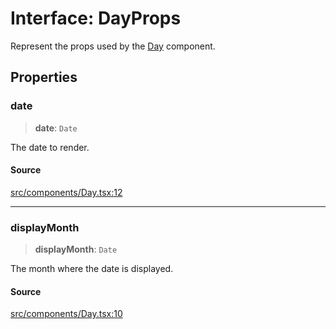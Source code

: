 # Interface: DayProps

Represent the props used by the [Day](../functions/Day.md) component.

## Properties

### date

> **date**: `Date`

The date to render.

#### Source

[src/components/Day.tsx:12](https://github.com/gpbl/react-day-picker/blob/a604fd23887c832117da414a9c63b1b84efb97d9/src/components/Day.tsx#L12)

***

### displayMonth

> **displayMonth**: `Date`

The month where the date is displayed.

#### Source

[src/components/Day.tsx:10](https://github.com/gpbl/react-day-picker/blob/a604fd23887c832117da414a9c63b1b84efb97d9/src/components/Day.tsx#L10)
